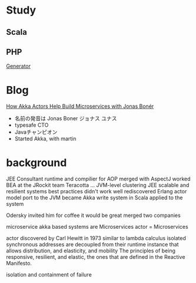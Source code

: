 # Study

## Scala

## PHP

[Generator](http://php.net/manual/ja/language.generators.overview.php)

# Blog
[How Akka Actors Help Build Microservices with Jonas Bonér](https://www.typesafe.com/blog/typesafe-ama-podcast-ep-03-feat-akka-actors-microservices-jonas-boner)

- 名前の発音は Jonas Boner ジョナス ユナス
- typesafe CTO
- Javaチャンピオン
- Started Akka, with martin

# background
JEE Consultant
runtime and compilier for AOP
merged with AspectJ
worked BEA at the JRockit team
Teracotta ... JVM-level clustering
JEE
  scalable and resilient systems
  best practices didn't work well
rediscovered Erlang
actor model
port to the JVM
became Akka
write system in Scala
applied to the system

Odersky invited him for coffee
it would be great
merged two companies

microservice
akka based systems are Microservices
actor = Microservices

actor
discovered by Carl Hewitt
in 1973
similar to lambda calculus
isolated
synchronous
addresses are decoupled from their runtime instance
that allows distribution, and elasticity, and mobility
The principles of being responsive, resilient, and elastic, the ones that are defined in the Reactive Manifesto.

isolation and containment of failure

